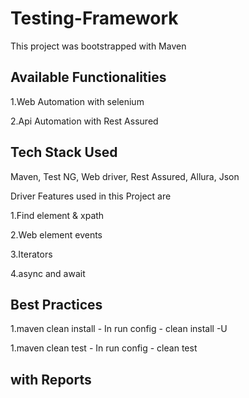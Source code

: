 # Testing-Framework

This project was bootstrapped with Maven

## Available Functionalities

1.Web Automation with selenium

2.Api Automation with Rest Assured


## Tech Stack Used

Maven, Test NG, Web driver, Rest Assured, Allura, Json

Driver Features used in this Project are

1.Find element & xpath

2.Web element events

3.Iterators

4.async and await


## Best Practices

1.maven clean install - In run config - clean install -U

1.maven clean test - In run config - clean test

## with Reports



